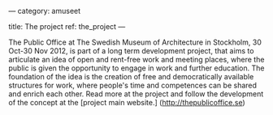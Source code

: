 —
category: amuseet

title: The project
ref: the_project
—

The Public Office at The Swedish Museum of Architecture in Stockholm, 30 Oct-30 Nov 2012, is part of a long term development project, that aims to articulate an idea of open and rent-free work and meeting places, where the public is given the opportunity to engage in work and further education. The foundation of the idea is the creation of free and democratically available structures for work, where people's time and competences can be shared and enrich each other. Read more at the project and follow the development of the concept at the [project main website.] (http://thepublicoffice.se)